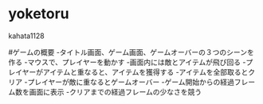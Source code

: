 # yoketoru
kahata1128

 #ゲームの概要
 -タイトル画面、ゲーム画面、ゲームオーバーの３つのシーンを作る
 -マウスで、プレイヤーを動かす
 -画面内には敵とアイテムが飛び回る
 -プレイヤーがアイテムと重なると、アイテムを獲得する
 -アイテムを全部取るとクリア
 -プレイヤーが敵に重なるとゲームオーバー
 -ゲーム開始からの経過フレーム数を画面に表示
 -クリアまでの経過フレームの少なさを競う
 
 
